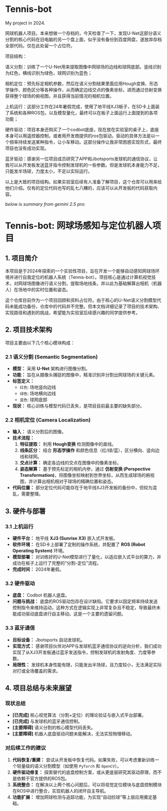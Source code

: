 # Tennis-bot
My project in 2024.

网球机器人项目。本来想做一个存档的，今天检查了一下，发现U-Net这部分语义分割的核心代码在旧电脑的另一个盘上面，似乎没有备份到百度网盘，遂放弃存档全部代码。仅在此处留一个占位符。

项目结构：

语义分割：训练了一个U-Net用来提取图像中网球场的边线和球网底部。竖线识别为红色，横线识别为绿色，球网识别为蓝色；

相机定位：预先标定相机参数，然后在语义分割结果里面应用Hough变换、形态学操作、颜色区分等各种操作，从而确定边线交点的像素坐标，进而通过仿射变换获得整个球场的俯视图，并且获得当前情况的相机位置。

上机运行：这部分工作在24年暑假完成，使用了地平线XJ3板子，在SD卡上面装了系统和各种ROS包，以及模型量化，最终可以在板子上面运行上面提到的各项功能；

硬件驱动：项目本身还购买了一个codbot底座，现在放在实验室的桌子上，底座本身可以用遥控器控制，或者用开发商提供的ros包驱动，驱动的具体方法是以一个频率持续发送某种指令，让小车移动。这部分操作让我非常困惑实现形式，最终项目也没有成功实现。

蓝牙驱动：感谢另一位项目成员研究了APP和Jbotsports发球机的通信协议，让我可以从开发板发送蓝牙指令控制发球机的一些参数。但是发球机本身能力不足，只能发半场球，力度太小，不足以实际运行。

以上是大致的项目结构。如果实验室后续有人准备了解项目，这个仓库可以用来给他们介绍。仅有的定位代码也写的乱七八糟的，应该可以从开发板的代码获取内容。

_below is summary from gemini 2.5 pro:_

# Tennis-bot: 网球场感知与定位机器人项目

## 1. 项目简介

本项目是于2024年探索的一个实验性项目，旨在开发一个能够自动感知网球场环境并进行自我定位的机器人系统（Tennis-bot）。项目核心是通过计算机视觉技术，对网球场图像进行语义分割，提取场地线条，并以此为基础解算出相机（机器人）在场地中的实时位置和姿态。

这个仓库目前作为一个项目回顾和资料占位符。由于核心的U-Net语义分割模型代码未能成功备份，仓库中的代码并不完整。但本文档详细记录了项目的技术架构、实现路径和遇到的挑战，希望能为实验室后续感兴趣的同学提供参考。

## 2. 项目技术架构

项目主要由以下几个核心模块构成：

### 2.1 语义分割 (Semantic Segmentation)
*   **模型：** 采用 **U-Net** 架构进行图像分割。
*   **功能：** 旨在从摄像头捕捉的图像中，精准识别并分割出网球场的关键元素。
*   **标签定义：**
    *   `红色`: 场地竖向边线
    *   `绿色`: 场地横向边线
    *   `蓝色`: 球网底部
*   **现状：** 核心训练与模型代码已丢失，是项目目前最主要的缺失部分。

### 2.2 相机定位 (Camera Localization)
*   **输入：** 语义分割后的图像。
*   **技术流程：**
    1.  **特征提取：** 利用 **Hough变换** 检测图像中的直线。
    2.  **线条区分：** 结合 **形态学操作** 和颜色信息（红/绿/蓝），区分横向、竖向边线和球网。
    3.  **交点计算：** 确定各边线的交点在图像中的像素坐标。
    4.  **姿态解算：** 基于预先标定的相机内参，通过 **仿射变换 (Perspective Transformation)**，将图像坐标映射到世界坐标，从而生成球场的俯视图，并计算出相机相对于球场的精确位置和姿态。
*   **代码位置：** 部分定位代码可能存在于地平线XJ3开发板的备份中，但较为混乱，需要整理。

## 3. 硬件与部署

### 3.1 上机运行
*   **硬件平台：** 地平线 **XJ3 (Sunrise X3)** 嵌入式开发板。
*   **软件环境：** 在SD卡上部署了定制的操作系统，并配置了 **ROS (Robot Operating System)** 环境。
*   **模型部署：** 对训练好的U-Net模型进行了量化，以适应嵌入式平台的算力，并成功在板子上运行了完整的“分割-定位”流程。
*   **完成时间：** 2024年暑假。

### 3.2 硬件驱动
*   **底盘：** Codbot 机器人底盘。
*   **问题与挑战：** 底盘的ROS驱动包存在设计缺陷。它要求以固定频率持续发送控制指令来维持运动，这种方式在逻辑实现上非常复杂且不稳定，导致最终未能成功驱动底盘进行自主移动。这是一个主要的遗留问题。

### 3.3 蓝牙通信
*   **目标设备：** Jbotsports 自动发球机。
*   **实现方式：** 感谢项目伙伴对APP与发球机蓝牙通信协议的逆向分析，我们成功实现了从XJ3开发板通过蓝牙发送指令，控制发球机的发射角度、力度等参数。
*   **局限性：** 发球机本身性能有限，只能发出半场球，且力度较小，无法满足实际对打或全场覆盖的需求。

## 4. 项目总结与未来展望

### 现状总结
*   **[已完成]** 核心视觉算法（分割+定位）的理论验证与嵌入式平台部署。
*   **[已完成]** 与发球机的蓝牙通信控制。
*   **[主要障碍]** 语义分割的核心模型代码丢失。
*   **[主要障碍]** 机器人底盘驱动问题未能解决，无法实现物理移动。

### 对后续工作的建议
1.  **代码恢复/重建：** 尝试从开发板中恢复代码。如果失败，可以考虑重新训练一个轻量级的语义分割模型（如使用 `PyTorch` 和 `OpenCV`）。
2.  **硬件驱动修复：** 探索替代的底盘控制方案，或从更底层研究其驱动原理，而不是依赖于官方提供的ROS包。
3.  **系统整合：** 在解决以上两个核心问题后，可以将视觉定位模块与底盘控制模块在ROS中进行整合，实现机器人的闭环自主导航。
4.  **功能扩展：** 增加网球检测与追踪功能，为实现“自动捡球”等上层应用奠定基础。
